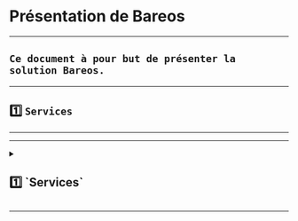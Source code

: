 # Présentation de Bareos

---

## `Ce document à pour but de présenter la solution Bareos.`

---

## 1️⃣ `Services`



---
---

<details>
<summary>
<h2>
1️⃣ `Services`  
</h2>
</summary>

![cartographie de parcours utilisateur](https://github.com/user-attachments/assets/a9e90c68-b42c-4522-b262-428a2a5f6723)


## Composants ou services Bareos

### Bareos est composé des principaux composants ou services suivants : 

* ### Director
* ### Console
* ### File
* ### Storage
* ### Monitor.

---
---

## `Daemon Director`

### Le Director est le programme de contrôle central de tous les autres daemon. 
### Planifie et supervise toutes les opérations de sauvegarde, restauration, vérification et archivage. 
### Utilisation de Director pour planifier les sauvegardes et restaurer les fichiers. 
### ⚠️ Le Director s'exécute en tant que daemon (ou service) en arrière-plan.


---

## `Console`

### La console Bareos ( bconsole ) est le programme qui permet à l'administrateur ou à l'utilisateur de communiquer avec Bareos Director. 
### Elle s'exécute dans une fenêtre shell (interface TTY).

--- 

## `Daemon File ou ordinateur client`

### Le file deamon est un programme qui doit être installé sur chaque machine (cliente) à sauvegarder. À la demande du director Bareos, il recherche les fichiers à sauvegarder et les envoie (leurs données) au daemon de storage Bareos.
### Spécifique au système d'exploitation sur lequel il s'exécute et chargé de fournir les attributs, données,  du fichier lorsque demandé par le director Bareos.

---

## `Daemon Storage`

### Le daemon storage ,à la demande du director , reçoit les données d'un deamon de file et  stock les attributs et données des fichiers sur les supports ou volumes de sauvegarde physiques. En cas de demande de restauration, il est chargé de rechercher les données et de les envoyer au daemon de file.

---

## `Monitor`

### Les services de catalogue regroupent les logiciels responsables de la maintenance des index de fichiers et des bases de données de volumes pour tous les fichiers sauvegardés. Ils permettent de localiser et de restaurer rapidement tout fichier souhaité. Le catalogue conserve un enregistrement de tous les volumes utilisés, de toutes les tâches exécutées et de tous les fichiers enregistrés.


[terminologie](https://docs.bareos.org/IntroductionAndTutorial/WhatIsBareos.html#terminology)



</details>

---
